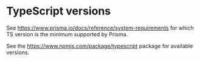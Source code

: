 # TypeScript versions

See https://www.prisma.io/docs/reference/system-requirements for which TS version is the minimum supported by Prisma.

See the https://www.npmjs.com/package/typescript package for available versions.
